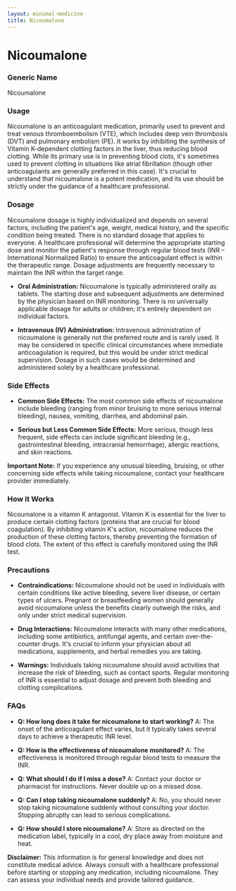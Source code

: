 ```yaml
---
layout: minimal-medicine
title: Nicoumalone
---
```


# Nicoumalone
### Generic Name
Nicoumalone

### Usage
Nicoumalone is an anticoagulant medication, primarily used to prevent and treat venous thromboembolism (VTE), which includes deep vein thrombosis (DVT) and pulmonary embolism (PE).  It works by inhibiting the synthesis of Vitamin K-dependent clotting factors in the liver, thus reducing blood clotting.  While its primary use is in preventing blood clots, it's sometimes used to prevent clotting in situations like atrial fibrillation (though other anticoagulants are generally preferred in this case).  It's crucial to understand that nicoumalone is a potent medication, and its use should be strictly under the guidance of a healthcare professional.


### Dosage

Nicoumalone dosage is highly individualized and depends on several factors, including the patient's age, weight, medical history, and the specific condition being treated.  There is no standard dosage that applies to everyone.  A healthcare professional will determine the appropriate starting dose and monitor the patient's response through regular blood tests (INR – International Normalized Ratio) to ensure the anticoagulant effect is within the therapeutic range.  Dosage adjustments are frequently necessary to maintain the INR within the target range.

* **Oral Administration:** Nicoumalone is typically administered orally as tablets.  The starting dose and subsequent adjustments are determined by the physician based on INR monitoring.  There is no universally applicable dosage for adults or children; it's entirely dependent on individual factors.

* **Intravenous (IV) Administration:**  Intravenous administration of nicoumalone is generally not the preferred route and is rarely used.  It may be considered in specific clinical circumstances where immediate anticoagulation is required, but this would be under strict medical supervision.  Dosage in such cases would be determined and administered solely by a healthcare professional.


### Side Effects

* **Common Side Effects:**  The most common side effects of nicoumalone include bleeding (ranging from minor bruising to more serious internal bleeding), nausea, vomiting, diarrhea, and abdominal pain.

* **Serious but Less Common Side Effects:**  More serious, though less frequent, side effects can include significant bleeding (e.g., gastrointestinal bleeding, intracranial hemorrhage), allergic reactions, and skin reactions.

**Important Note:**  If you experience any unusual bleeding, bruising, or other concerning side effects while taking nicoumalone, contact your healthcare provider immediately.

### How it Works

Nicoumalone is a vitamin K antagonist.  Vitamin K is essential for the liver to produce certain clotting factors (proteins that are crucial for blood coagulation). By inhibiting vitamin K's action, nicoumalone reduces the production of these clotting factors, thereby preventing the formation of blood clots.  The extent of this effect is carefully monitored using the INR test.


### Precautions

* **Contraindications:** Nicoumalone should not be used in individuals with certain conditions like active bleeding, severe liver disease, or certain types of ulcers.  Pregnant or breastfeeding women should generally avoid nicoumalone unless the benefits clearly outweigh the risks, and only under strict medical supervision.


* **Drug Interactions:** Nicoumalone interacts with many other medications, including some antibiotics, antifungal agents, and certain over-the-counter drugs.  It's crucial to inform your physician about all medications, supplements, and herbal remedies you are taking.


* **Warnings:**  Individuals taking nicoumalone should avoid activities that increase the risk of bleeding, such as contact sports.  Regular monitoring of INR is essential to adjust dosage and prevent both bleeding and clotting complications.


### FAQs

* **Q: How long does it take for nicoumalone to start working?**  A: The onset of the anticoagulant effect varies, but it typically takes several days to achieve a therapeutic INR level.


* **Q: How is the effectiveness of nicoumalone monitored?** A:  The effectiveness is monitored through regular blood tests to measure the INR.


* **Q: What should I do if I miss a dose?** A: Contact your doctor or pharmacist for instructions. Never double up on a missed dose.


* **Q: Can I stop taking nicoumalone suddenly?** A: No, you should never stop taking nicoumalone suddenly without consulting your doctor.  Stopping abruptly can lead to serious complications.


* **Q: How should I store nicoumalone?** A: Store as directed on the medication label, typically in a cool, dry place away from moisture and heat.


**Disclaimer:** This information is for general knowledge and does not constitute medical advice.  Always consult with a healthcare professional before starting or stopping any medication, including nicoumalone.  They can assess your individual needs and provide tailored guidance.
